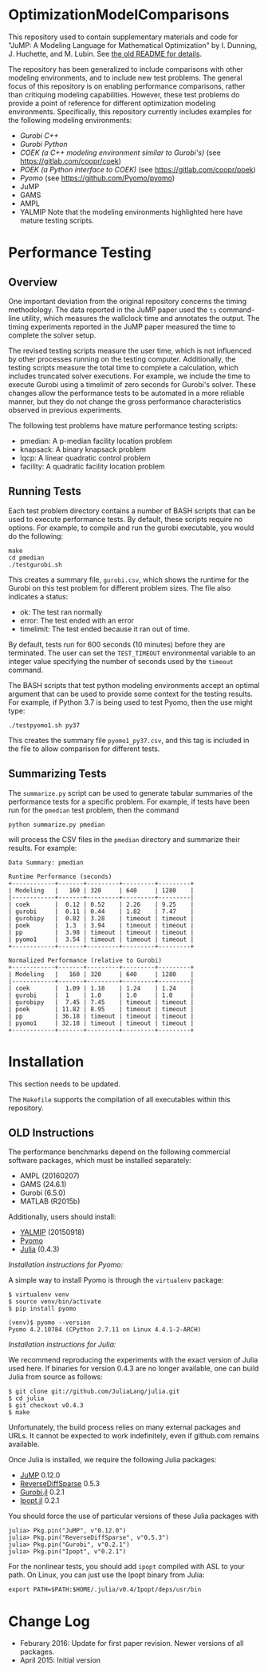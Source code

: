 # OptimizationModelComparisons

This repository used to contain supplementary materials and code for
"JuMP: A Modeling Language for Mathematical Optimization" by I. Dunning,
J. Huchette, and M. Lubin.  See [the old README for details](README_OLD.md).

The repository has been generalized to include comparisons with other
modeling environments, and to include new test problems.  The general
focus of this repository is on enabling performance comparisons, rather
than critiquing modeling capabilities.  However, these test problems
do provide a point of reference for different optimization modeling
environments.  Specifically, this repository currently includes examples for the following modeling environments:
- *Gurobi C++*
- *Gurobi Python*
- *COEK (a C++ modeling environment similar to Gurobi's)*   (see https://gitlab.com/coopr/coek)
- *POEK (a Python interface to COEK)*  (see https://gitlab.com/coopr/poek)
- *Pyomo*  (see https://github.com/Pyomo/pyomo)
- JuMP
- GAMS
- AMPL
- YALMIP
Note that the modeling environments highlighted here have mature testing scripts.

# Performance Testing

## Overview

One important deviation from the original repository concerns the
timing methodology.  The data reported in the JuMP paper used the ``ts``
command-line utility, which measures the wallclock time and annotates
the output.  The timing experiments reported in the JuMP paper measured the time to complete the solver setup.

The revised testing scripts measure the user time, which is not influenced by other processes running on the testing computer.  Additionally, the testing scripts measure the total time to complete a calculation, which includes truncated solver executions.  For example, we include the time to execute Gurobi using a timelimit of zero seconds for Gurobi's solver.  These changes allow the performance tests to be automated in a more reliable manner, but they do not change the gross performance characteristics observed in previous experiments.

The following test problems have mature performance testing scripts:
- pmedian: A p-median facility location problem
- knapsack: A binary knapsack problem
- lqcp: A linear quadratic control problem
- facility: A quadratic facility location problem

## Running Tests

Each test problem directory contains a number of BASH scripts that can
be used to execute performance tests.  By default, these scripts require
no options.  For example, to compile and run the gurobi executable,
you would do the following:
```
make
cd pmedian
./testgurobi.sh
```
This creates a summary file, `gurobi.csv`, which shows the runtime for the Gurobi on this test problem for different problem sizes.  The file also indicates a status:
- ok:  The test ran normally
- error: The test ended with an error
- timelimit: The test ended because it ran out of time.

By default, tests run for 600 seconds (10 minutes) before they are
terminated.  The user can set the `TEST_TIMEOUT` environmental variable to
an integer value specifying the number of seconds used by the `timeout`
command.

The BASH scripts that test python modeling environments accept an optimal
argument that can be used to provide some context for the testing results.
For example, if Python 3.7 is being used to test Pyomo, then the use
might type:
```
./testpyomo1.sh py37
```
This creates the summary file `pyomo1_py37.csv`, and this tag is included
in the file to allow comparison for different tests.

## Summarizing Tests

The `summarize.py` script can be used to generate tabular summaries of the performance
tests for a specific problem. For example, if tests have been run for the `pmedian` test problem, then the command
```
python summarize.py pmedian
```
will process the CSV files in the `pmedian` directory and summarize their results.  For example:
```
Data Summary: pmedian

Runtime Performance (seconds)
+------------+-------+---------+---------+---------+
| Modeling   |   160 | 320     | 640     | 1280    |
|------------+-------+---------+---------+---------|
| coek       |  0.12 | 0.52    | 2.26    | 9.25    |
| gurobi     |  0.11 | 0.44    | 1.82    | 7.47    |
| gurobipy   |  0.82 | 3.28    | timeout | timeout |
| poek       |  1.3  | 3.94    | timeout | timeout |
| pp         |  3.98 | timeout | timeout | timeout |
| pyomo1     |  3.54 | timeout | timeout | timeout |
+------------+-------+---------+---------+---------+

Normalized Performance (relative to Gurobi)
+------------+-------+---------+---------+---------+
| Modeling   |   160 | 320     | 640     | 1280    |
|------------+-------+---------+---------+---------|
| coek       |  1.09 | 1.18    | 1.24    | 1.24    |
| gurobi     |  1    | 1.0     | 1.0     | 1.0     |
| gurobipy   |  7.45 | 7.45    | timeout | timeout |
| poek       | 11.82 | 8.95    | timeout | timeout |
| pp         | 36.18 | timeout | timeout | timeout |
| pyomo1     | 32.18 | timeout | timeout | timeout |
+------------+-------+---------+---------+---------+
```

# Installation

This section needs to be updated.

The `Makefile` supports the compilation of all executables within this repository.


## OLD Instructions

The performance benchmarks depend on the following commercial software packages, which must be installed separately:
- AMPL (20160207)
- GAMS (24.6.1)
- Gurobi (6.5.0)
- MATLAB (R2015b)

Additionally, users should install:
- [YALMIP](http://users.isy.liu.se/johanl/yalmip/pmwiki.php?n=Tutorials.Installation) (20150918)
- [Pyomo](https://software.sandia.gov/downloads/pub/pyomo/PyomoInstallGuide.html) 
- [Julia](http://julialang.org/downloads/) (0.4.3)


*Installation instructions for Pyomo:*

A simple way to install Pyomo is through the ``virtualenv`` package:
```
$ virtualenv venv
$ source venv/bin/activate
$ pip install pyomo

(venv)$ pyomo --version
Pyomo 4.2.10784 (CPython 2.7.11 on Linux 4.4.1-2-ARCH)
```

*Installation instructions for Julia:*

We recommend reproducing the experiments with the exact version of Julia used here. If binaries for version 0.4.3 are no longer available, one can build Julia from source as follows:
```
$ git clone git://github.com/JuliaLang/julia.git
$ cd julia
$ git checkout v0.4.3
$ make
```

Unfortunately, the build process relies on many external packages and URLs. It cannot be expected to work indefinitely, even if github.com remains available.

Once Julia is installed, we require the following Julia packages:
- [JuMP](https://github.com/JuliaOpt/JuMP.jl) 0.12.0
- [ReverseDiffSparse](https://github.com/mlubin/ReverseDiffSparse.jl) 0.5.3
- [Gurobi.jl](https://github.com/JuliaOpt/Gurobi.jl) 0.2.1
- [Ipopt.jl](https://github.com/JuliaOpt/Ipopt.jl) 0.2.1

You should force the use of particular versions of these Julia packages with
```
julia> Pkg.pin("JuMP", v"0.12.0")
julia> Pkg.pin("ReverseDiffSparse", v"0.5.3")
julia> Pkg.pin("Gurobi", v"0.2.1")
julia> Pkg.pin("Ipopt", v"0.2.1")
```

For the nonlinear tests, you should add ``ipopt`` compiled with ASL to your path.
On Linux, you can just use the Ipopt binary from Julia:

```
export PATH=$PATH:$HOME/.julia/v0.4/Ipopt/deps/usr/bin
```

# Change Log

- Feburary 2016: Update for first paper revision. Newer versions of all packages.
- April 2015: Initial version
